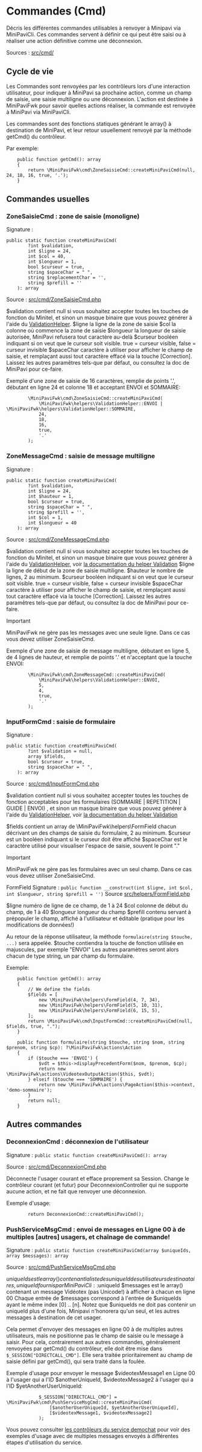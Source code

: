 # Commandes (Cmd)

Décris les différentes commandes utilisables à renvoyer à Minipavi via MiniPaviCli.
Ces commandes servent à définir ce qui peut être saisi ou à réaliser une action définitive comme une déconnexion.

Sources : [src/cmd/](../../src/cmd/)


## Cycle de vie
Les Commandes sont renvoyées par les contrôleurs lors d'une interaction utilisateur, pour indiquer à MiniPavi sa prochaine action, comme un champ de saisie, une saisie multiligne ou une déconnexion.
L'action est destinée à MiniPaviFwk pour savoir quelles actions réaliser, la commande est renvoyée à MiniPavi via MiniPaviCli.

Les commandes sont des fonctions statiques générant le array() à destination de MiniPavi, et leur retour usuellement renvoyé par la méthode getCmd() du contrôleur.

Par exemple:
```
    public function getCmd(): array
    {
        return \MiniPaviFwk\cmd\ZoneSaisieCmd::createMiniPaviCmd(null, 24, 18, 16, true, '.');
    }
```


## Commandes usuelles

### ZoneSaisieCmd : zone de saisie (monoligne)
Signature :
```
public static function createMiniPaviCmd(
        ?int $validation,
        int $ligne = 24,
        int $col = 40,
        int $longueur = 1,
        bool $curseur = true,
        string $spaceChar = " ",
        string $replacementChar = '',
        string $prefill = ''
    ): array
```

Source : [src/cmd/ZoneSaisieCmd.php](../../src/cmd/ZoneSaisieCmd.php)

$validation contient null si vous souhaitez accepter toutes les touches de fonction du Minitel, et sinon un masque binaire que vous pouvez générer à l'aide du [ValidationHelper](../../src/helpers/ValidationHelper.php).
$ligne la ligne de la zone de saisie
$col la colonne où commence la zone de saisie
$longueur la longueur de saisie autorisée, MiniPavi refusera tout caractère au-delà
$curseur booléen indiquant si on veut que le curseur soit visible. true = curseur visible, false = curseur invisible
$spaceChar caractère à utiliser pour afficher le champ de saisie, et remplaçant aussi tout caractère effacé via la touche [Correction].
Laissez les autres paramêtres tels-que par défaut, ou consultez la doc de MiniPavi pour ce-faire.


Exemple d'une zone de saisie de 16 caractères, remplie de points '.', débutant en ligne 24 et colonne 18 et acceptant ENVOI et SOMMAIRE:
```
        \MiniPaviFwk\cmd\ZoneSaisieCmd::createMiniPaviCmd(
            \MiniPaviFwk\helpers\ValidationHelper::ENVOI | \MiniPaviFwk\helpers\ValidationHelper::SOMMAIRE,
            24,
            18,
            16,
            true,
            '.'
        );
```


### ZoneMessageCmd : saisie de message multiligne
Signature : 
```
public static function createMiniPaviCmd(
        ?int $validation,
        int $ligne = 24,
        int $hauteur = 1,
        bool $curseur = true,
        string $spaceChar = " ",
        string $prefill = '',
        int $col = 1,
        int $longueur = 40
    ): array
```

Source : [src/cmd/ZoneMessageCmd.php](../../src/cmd/ZoneMessageCmd.php)

$validation contient null si vous souhaitez accepter toutes les touches de fonction du Minitel, et sinon un masque binaire que vous pouvez générer à l'aide du [ValidationHelper](../../src/helpers/ValidationHelper.php), voir [la documentation du helper Validation](./Validation-helper.md)
$ligne la ligne de début de la zone de saisie multiligne.
$hauteur le nombre de lignes, 2 au minimum.
$curseur booléen indiquant si on veut que le curseur soit visible. true = curseur visible, false = curseur invisible
$spaceChar caractère à utiliser pour afficher le champ de saisie, et remplaçant aussi tout caractère effacé via la touche [Correction].
Laissez les autres paramêtres tels-que par défaut, ou consultez la doc de MiniPavi pour ce-faire.

> [!IMPORTANT]
> MiniPaviFwk ne gère pas les messages avec une seule ligne.
> Dans ce cas vous devez utiliser ZoneSaisieCmd.

Exemple d'une zone de saisie de message multiligne, débutant en ligne 5, de 4 lignes de hauteur, et remplie de points '.' et n'acceptant que la touche ENVOI:
```
        \MiniPaviFwk\cmd\ZoneMessageCmd::createMiniPaviCmd(
            \MiniPaviFwk\helpers\ValidationHelper::ENVOI,
            5,
            4,
            true,
            '.'
        );
```


### InputFormCmd : saisie de formulaire
Signature :
```
public static function createMiniPaviCmd(
        ?int $validation = null,
        array $fields,
        bool $curseur = true,
        string $spaceChar = " ",
    ): array
```

Source : [src/cmd/InputFormCmd.php](../../src/cmd/InputFormCmd.php)

$validation contient null si vous souhaitez accepter toutes les touches de fonction acceptables pour les formulaires (SOMMAIRE | REPETITION | GUIDE | ENVOI) , et sinon un masque binaire que vous pouvez générer à l'aide du [ValidationHelper](../../src/helpers/ValidationHelper.php), voir [la documentation du helper Validation](./Validation-helper.md)

$fields contient un array de \MiniPaviFwk\helpers\FormField chacun décrivant un des champs de saisie du formulaire, 2 au minimum.
$curseur est un booléen indiquant si le curseur doit être affiché
$spaceChar est le caractère utilisé pour visualiser l'espace de saisie, souvent le point "."

> [!IMPORTANT]
> MiniPaviFwk ne gère pas les formulaires avec un seul champ.
> Dans ce cas vous devez utiliser ZoneSaisieCmd.

FormField Signature : `public function __construct(int $ligne, int $col, int $longueur, string $prefill = '')`
Source [src/helpers/FormField.php](../../src/helpers/FormField.php)

$ligne numéro de ligne de ce champ, de 1 à 24
$col colonne de début du champ, de 1 à 40
$longueur longueur du champ
$prefill contenu servant à prépopuler le champ, affiché à l'utilisateur et éditable (pratique pour les modifications de données!)


Au retour de la réponse utilisateur, la méthode `formulaire(string $touche, ...)` sera appelée.
$touche contiendra la touche de fonction utilisée en majuscules, par exemple "ENVOI"
Les autres paramètres seront alors chacun de type string, un par champ du formulaire.


Exemple:
```
    public function getCmd(): array
    {
        // We define the fields
        $fields = [
            new \MiniPaviFwk\helpers\FormField(4, 7, 34),
            new \MiniPaviFwk\helpers\FormField(5, 10, 31),
            new \MiniPaviFwk\helpers\FormField(6, 15, 5),
        ];
        return \MiniPaviFwk\cmd\InputFormCmd::createMiniPaviCmd(null, $fields, true, ".");
    }

    public function formulaire(string $touche, string $nom, string $prenom, string $cp): ?\MiniPaviFwk\actions\Action
    {
        if ($touche === 'ENVOI') {
            $vdt = $this->displayPrecedentForm($nom, $prenom, $cp);
            return new \MiniPaviFwk\actions\VideotexOutputAction($this, $vdt);
        } elseif ($touche === 'SOMMAIRE') {
            return new \MiniPaviFwk\actions\PageAction($this->context, 'demo-sommaire');
        }
        return null;
    }
```



## Autres commandes

### DeconnexionCmd : déconnexion de l'utilisateur
Signature : `public static function createMiniPaviCmd(): array`

Source : [src/cmd/DeconnexionCmd.php](../../src/cmd/DeconnexionCmd.php)

Déconnecte l'usager courant et efface proprement sa Session.
Change le contrôleur courant (et futur) pour DeconnexionController qui ne supporte aucune action, et ne fait que renvoyer une déconnexion.


Exemple d'usage:
```
        return DeconnexionCmd::createMiniPaviCmd();
```


### PushServiceMsgCmd : envoi de messages en Ligne 00 à de multiples [autres] usagers, et chaînage de commande!
Signature : `public static function createMiniPaviCmd(array $uniqueIds, array $messages): array`

Source : [src/cmd/PushServiceMsgCmd.php](../../src/cmd/PushServiceMsgCmd.php)

$uniqueIds est le array() contenant la liste des uniqueId des utilisateurs destinaataires, uniqueId fournis par MiniPaviCli::$uniqueId
$messages est le array() contenant un message Vidéotex (pas Unicode!) à afficher à chacun en ligne 00
Chaque entrée de $messages correspond à l'entrée de $uniqueIds ayant le même index [0] .. [n].
Notez que $uniqueIds ne doit pas contenir un uniqueId plus d'une fois, Minipavi n'honorera qu'un seul, et les autres messages à destination de cet usager.

Cela permet d'envoyer des messages en ligne 00 à de multiples autres utilisateurs, mais ne positionne pas le champ de saisie ou le message à saisir.
Pour cela, contrairement aux autres commandes, généralement renvoyées par getCmd() du contrôleur, elle doit être mise dans `$_SESSION["DIRECTCALL_CMD"]`.
Elle sera traitée prioritairement au champ de saisie défini par getCmd(), qui sera traité dans la foulée.


Exemple d'usage pour envoyer le message $videotexMessage1 en Ligne 00 à l'usager qui a l'ID $anotherUniqueId, $videotexMessage2 à l'usager qui a l'ID $yetAnotherUserUniqueId:
```
            $_SESSION["DIRECTCALL_CMD"] = \MiniPaviFwk\cmd\PushServiceMsgCmd::createMiniPaviCmd(
                [$anotherUserUniqueId, $yetAnotherUserUniqueId],
                [$videotexMessage1, $videotexMessage2]
            );
```

Vous pouvez consulter [les contrôleurs du service demochat](../../services/demochat/controllers/) pour voir des exemples d'usage avec de multiples messages envoyés à différentes étapes d'utilisation du service.
